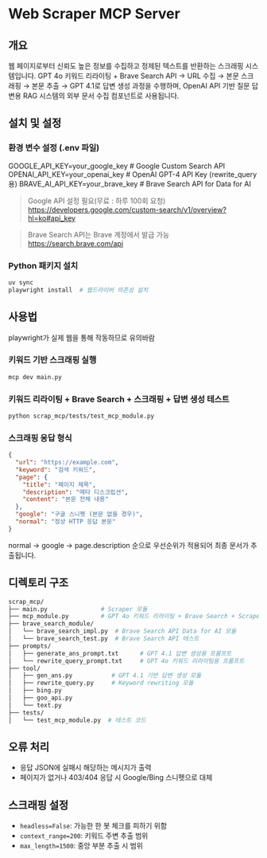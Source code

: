 # Web Scraper MCP Server

## 개요
웹 페이지로부터 신뢰도 높은 정보를 수집하고 정제된 텍스트를 반환하는 스크래핑 시스템입니다.
GPT 4o 키워드 리라이팅 + Brave Search API → URL 수집 → 본문 스크래핑 → 본문 추출 → GPT 4.1로 답변 생성 과정을 수행하며,
OpenAI API 기반 질문 답변용 RAG 시스템의 외부 문서 수집 컴포넌트로 사용됩니다.

## 설치 및 설정
### 환경 변수 설정 (.env 파일)
GOOGLE_API_KEY=your_google_key        # Google Custom Search API
OPENAI_API_KEY=your_openai_key        # OpenAI GPT-4 API Key (rewrite_query 용)
BRAVE_AI_API_KEY=your_brave_key       # Brave Search API for Data for AI

> Google API 설정 필요(무료 : 하루 100회 요청)
https://developers.google.com/custom-search/v1/overview?hl=ko#api_key

> Brave Search API는 Brave 계정에서 발급 가능 
https://search.brave.com/api

### Python 패키지 설치
```bash
uv sync
playwright install  # 웹드라이버 의존성 설치
```

## 사용법

playwright가 실제 웹을 통해 작동하므로 유의바람

### 키워드 기반 스크래핑 실행
```bash
mcp dev main.py
```
### 키워드 리라이팅 + Brave Search + 스크래핑 + 답변 생성 테스트
```bash
python scrap_mcp/tests/test_mcp_module.py
```


### 스크래핑 응답 형식
```json
{
  "url": "https://example.com",
  "keyword": "검색 키워드",
  "page": {
    "title": "페이지 제목",
    "description": "메타 디스크립션",
    "content": "본문 전체 내용"
  },
  "google": "구글 스니펫 (본문 없을 경우)",
  "normal": "정상 HTTP 응답 본문"
}

```
normal → google → page.description 순으로 우선순위가 적용되어 최종 문서가 추출됩니다.

## 디렉토리 구조
```bash
scrap_mcp/
├── main.py               # Scraper 모듈
├── mcp_module.py         # GPT 4o 키워드 리라이팅 + Brave Search + Scraper + GPT 4.1 답변 생성 연동
├── brave_search_module/
│   └── brave_search_impl.py  # Brave Search API Data for AI 모듈
│   └── brave_search_test.py  # Brave Search API 테스트
├── prompts/
│   ├── generate_ans_prompt.txt      # GPT 4.1 답변 생성용 프롬프트
│   └── rewrite_query_prompt.txt     # GPT 4o 키워드 리라이팅용 프롬프트
├── tool/
│   ├── gen_ans.py           # GPT 4.1 기반 답변 생성 모듈
│   ├── rewrite_query.py     # Keyword rewriting 모듈
│   ├── bing.py
│   ├── goo_api.py
│   └── text.py
├── tests/
│   └── test_mcp_module.py  # 테스트 코드
```
## 오류 처리

- 응답 JSON에 실패시 해당하는 메시지가 출력
- 페이지가 없거나 403/404 응답 시 Google/Bing 스니펫으로 대체

## 스크래핑 설정

- `headless=False`: 가능한 한 봇 체크를 피하기 위함
- `context_range=200`: 키워드 주변 추출 범위
- `max_length=1500`: 중앙 부분 추출 시 범위 
